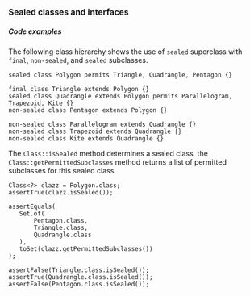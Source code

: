 ### Sealed classes and interfaces


##### Code examples

The following class hierarchy shows the use of `sealed` superclass with `final`, `non-sealed`, and `sealed` subclasses.


```
sealed class Polygon permits Triangle, Quadrangle, Pentagon {}

final class Triangle extends Polygon {}
sealed class Quadrangle extends Polygon permits Parallelogram, Trapezoid, Kite {}
non-sealed class Pentagon extends Polygon {}

non-sealed class Parallelogram extends Quadrangle {}
non-sealed class Trapezoid extends Quadrangle {}
non-sealed class Kite extends Quadrangle {}
```


The `Class::isSealed` method determines a sealed class, the `Class::getPermittedSubclasses` method returns a list of permitted subclasses for this sealed class.


```
Class<?> clazz = Polygon.class;
assertTrue(clazz.isSealed());

assertEquals(
   Set.of(
       Pentagon.class,
       Triangle.class,
       Quadrangle.class
   ),
   toSet(clazz.getPermittedSubclasses())
);

assertFalse(Triangle.class.isSealed());
assertTrue(Quadrangle.class.isSealed());
assertFalse(Pentagon.class.isSealed());
